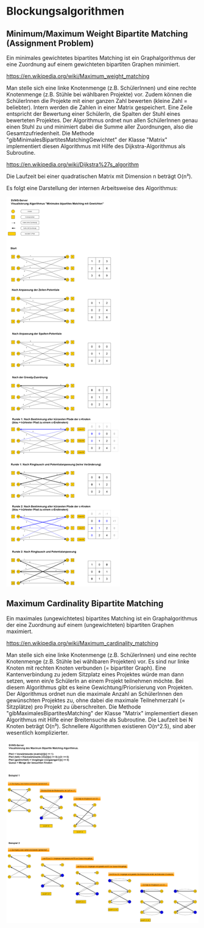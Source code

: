 # Blockungsalgorithmen
## Minimum/Maximum Weight Bipartite Matching (Assignment Problem)

Ein minimales gewichtetes bipartites Matching ist ein Graphalgorithmus der eine Zuordnung auf einem gewichteten bipartiten Graphen minimiert.

https://en.wikipedia.org/wiki/Maximum_weight_matching

Man stelle sich eine linke Knotenmenge (z.B. SchülerInnen) und eine rechte Knotenmenge (z.B. Stühle bei wählbaren Projekte) vor. Zudem können die SchülerInnen die Projekte mit einer ganzen Zahl bewerten (kleine Zahl = beliebter). Intern werden die Zahlen in einer Matrix gespeichert. Eine Zeile entspricht der Bewertung einer SchülerIn, die Spalten der Stuhl eines bewerteten Projektes.
Der Algorithmus ordnet nun allen SchülerInnen genau einen Stuhl zu und minimiert dabei die Summe aller Zuordnungen, also die Gesamtzufriedenheit.
Die Methode "gibMinimalesBipartitesMatchingGewichtet" der Klasse "Matrix" implementiert diesen Algorithmus mit Hilfe des Dijkstra-Algorithmus als Subroutine.

https://en.wikipedia.org/wiki/Dijkstra%27s_algorithm

Die Laufzeit bei einer quadratischen Matrix mit Dimension n beträgt O(n³).


Es folgt eine Darstellung der internen Arbeitsweise des Algorithmus:

![Minimum Weight Bipartite Matching mit Dijkstra.png](graphics/Minimum_Weight_Bipartite_Matching_mit_Dijkstra.png)

## Maximum Cardinality Bipartite Matching
Ein maximales (ungewichtetes) bipartites Matching ist ein Graphalgorithmus der eine Zuordnung auf einem (ungewichteten) bipartiten Graphen maximiert.

https://en.wikipedia.org/wiki/Maximum_cardinality_matching

Man stelle sich eine linke Knotenmenge (z.B. SchülerInnen) und eine rechte Knotenmenge (z.B. Stühle bei wählbaren Projekten) vor. Es sind nur linke Knoten mit rechten Knoten verbunden (= bipartiter Graph). Eine Kantenverbindung zu jedem Sitzplatz eines Projektes würde man dann setzen, wenn ein/e SchülerIn an einem Projekt teilnehmen möchte. Bei diesem Algorithmus gibt es keine Gewichtung/Priorisierung von Projekten.
Der Algorithmus ordnet nun die maximale Anzahl an SchülerInnen den gewünschten Projektes zu, ohne dabei die maximale Teilnehmerzahl (= Sitzplätze) pro Projekt zu überschreiten.
Die Methode "gibMaximalesBipartitesMatching" der Klasse "Matrix" implementiert diesen Algorithmus mit Hilfe einer Breitensuche als Subroutine. Die Laufzeit bei N Knoten beträgt O(n³). Schnellere Algorithmen existieren O(n^2.5), sind aber wesentlich komplizierter.

![Maximum Bipartite Matching mit Breitensuche.png](graphics/Maximum_Bipartite_Matching_mit_Breitensuche.png)